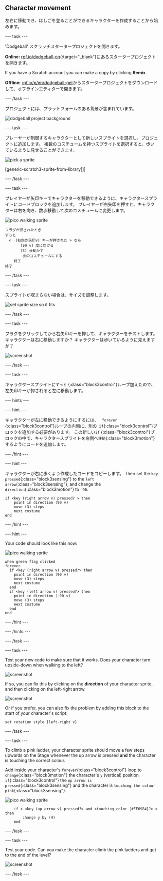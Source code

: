 ## Character movement

左右に移動でき、はしごを登ることができるキャラクターを作成することから始めます。

\--- task \---

'Dodgeball' スクラッチスタータープロジェクトを開きます。

**Online:** [rpf.io/dodgeball-on](http://rpf.io/dodgeball-on){:target="_blank"}にあるスタータープロジェクトを開きます。

If you have a Scratch account you can make a copy by clicking **Remix**.

**Offline:** [rpf.io/p/en/dodgeball-get](http://rpf.io/p/en/dodgeball-get)からスタータープロジェクトをダウンロードして、オフラインエディターで開きます。

\--- /task \---

プロジェクトには、プラットフォームのある背景が含まれています。

![dodgeball project background](images/dodge-background.png)

\--- task \---

プレーヤーが制御するキャラクターとして新しいスプライトを選択し、プロジェクトに追加します。 複数のコスチュームを持つスプライトを選択すると、歩いているように見せることができます。

![pick a sprite](images/dodge-characters.png)

[generic-scratch3-sprite-from-library]]]

\--- /task \---

\--- task \---

プレイヤーが矢印キーでキャラクターを移動できるように、キャラクタースプライトにコードブロックを追加します。 プレイヤーが右矢印を押すと、キャラクターは右を向き、数歩移動して次のコスチュームに変更します。

![pico walking sprite](images/pico_walking_sprite.png)

```blocks3
フラグが押されたとき
ずっと
　<  (右向き矢印v) キーが押された > なら
       (90 v) 度に向ける 
       (3) 歩動かす
        次のコスチュームにする
    終了
終了
```

\--- /task \---

\--- task \---

スプライトが収まらない場合は、サイズを調整します。

![set sprite size so it fits](images/dodge-sprite-size-annotated.png)

\--- /task \---

\--- task \---

フラグをクリックしてから右矢印キーを押して、キャラクターをテストします。 キャラクターは右に移動しますか？ キャラクターは歩いているように見えますか？

![screenshot](images/dodge-walking.png)

\--- /task \---

\--- task \---

キャラクタースプライトに`ずっと` {:class="block3control"}ループ加えたので、左矢印キーが押されると左に移動します。

\--- hints \---

\--- hint \---

キャラクターが左に移動できるようにするには、 ` forever` {:class="block3control"}ループの内側に、別の` if`{:class="block3control"}ブロックを追加する必要があります。 この新しい` if ` {:class="block3control"}ブロックの中で、キャラクタースプライトを左側へ`移動`{:class="block3motion"}するようにコードを追加します。

\--- /hint \---

\--- hint \---

キャラクターが右に歩くよう作成したコードをコピーします。 Then set the `key pressed`{:class="block3sensing"} to the `left arrow`{:class="block3sensing"}, and change the `direction`{:class="block3motion"} to `-90`.

```blocks3
if <key (right arrow v) pressed? > then
    point in direction (90 v)
    move (3) steps
    next costume
end
```

\--- /hint \---

\--- hint \---

Your code should look like this now:

![pico walking sprite](images/pico_walking_sprite.png)

```blocks3
when green flag clicked
forever 
  if <key (right arrow v) pressed?> then 
    point in direction (90 v)
    move (3) steps
    next costume
  end
  if <key (left arrow v) pressed?> then 
    point in direction (-90 v)
    move (3) steps
    next costume
  end
end
```

\--- /hint \---

\--- /hints \---

\--- /task \---

\--- task \---

Test your new code to make sure that it works. Does your character turn upside-down when walking to the left?

![screenshot](images/dodge-upside-down.png)

If so, you can fix this by clicking on the **direction** of your character sprite, and then clicking on the left-right arrow.

![screenshot](images/dodge-left-right-annotated.png)

Or if you prefer, you can also fix the problem by adding this block to the start of your character's script:

```blocks3
set rotation style [left-right v]
```

\--- /task \---

\--- task \---

To climb a pink ladder, your character sprite should move a few steps upwards on the Stage whenever the up arrow is pressed **and** the character is touching the correct colour.

Add inside your character's `forever`{:class="block3control"} loop to `change`{:class="block3motion"} the character's `y` (vertical) position `if`{:class="block3control"} the `up arrow is pressed`{:class="block3sensing"} and the character is `touching the colour pink`{:class="block3sensing"}.

![pico walking sprite](images/pico_walking_sprite.png)

```blocks3
    if < <key (up arrow v) pressed?> and <touching color [#FF69B4]?> > then
        change y by (4)
    end
```

\--- /task \---

\--- task \---

Test your code. Can you make the character climb the pink ladders and get to the end of the level?

![screenshot](images/dodge-test-character.png)

\--- /task \---
